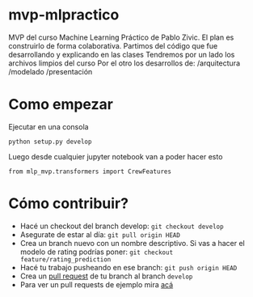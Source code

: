 # mvp-mlpractico
MVP del curso Machine Learning Práctico de Pablo Zivic. El plan es construirlo de forma colaborativa.
Partimos del código que fue desarrollando y explicando en las clases
Tendremos por un lado los archivos limpios del curso
Por el otro los desarrollos de: 
  /arquitectura 
  /modelado
  /presentación


# Como empezar

Ejecutar en una consola

```
python setup.py develop
```

Luego desde cualquier jupyter notebook van a poder hacer esto

```
from mlp_mvp.transformers import CrewFeatures
```


# Cómo contribuir?

* Hacé un checkout del branch develop: `git checkout develop`
* Asegurate de estar al día: `git pull origin HEAD`
* Crea un branch nuevo con un nombre descriptivo. Si vas a hacer el modelo de rating podrías poner: `git checkout feature/rating_prediction`
* Hacé tu trabajo pusheando en ese branch: `git push origin HEAD`
* Crea un [pull request](https://github.com/pabloromero17143/mvp-mlpractico/pulls) de tu branch al branch `develop`
* Para ver un pull requests de ejemplo mira [acá](https://github.com/pabloromero17143/mvp-mlpractico/pull/1)
